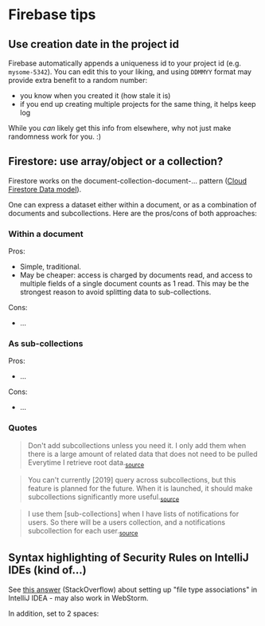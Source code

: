 # Firebase tips


## Use creation date in the project id

Firebase automatically appends a uniqueness id to your project id (e.g. `mysome-5342`). You can edit this to your liking, and using `DDMMYY` format may provide extra benefit to a random number:

- you know when you created it (how stale it is)
- if you end up creating multiple projects for the same thing, it helps keep log

While you *can* likely get this info from elsewhere, why not just make randomness work for you. :)


## Firestore: use array/object or a collection?

Firestore works on the document-collection-document-... pattern ([Cloud Firestore Data model](https://firebase.google.com/docs/firestore/data-model)).

One can express a dataset either within a document, or as a combination of documents and subcollections. Here are the pros/cons of both approaches:

### Within a document

Pros:

- Simple, traditional.
- May be cheaper: access is charged by documents read, and access to multiple fields of a single document counts as 1 read. This may be the strongest reason to avoid splitting data to sub-collections.

Cons:

- ...

### As sub-collections

Pros:
- ...

Cons:
- ...


### Quotes

>Don't add subcollections unless you need it. I only add them when there is a large amount of related data that does not need to be pulled Everytime I retrieve root data.<sub>[source](https://www.reddit.com/r/Firebase/comments/bi45dr/firestore_is_there_any_good_reason_to_use/)</sub>

>You can't currently [2019] query across subcollections, but this feature is planned for the future.  When it is launched, it should make subcollections significantly more useful.<sub>[source](https://www.reddit.com/r/Firebase/comments/bi45dr/firestore_is_there_any_good_reason_to_use/)</sub>


>I use them [sub-collections] when I have lists of notifications for users. So there will be a users collection, and a notifications subcollection for each user.<sub>[source](https://www.reddit.com/r/Firebase/comments/bi45dr/firestore_is_there_any_good_reason_to_use/)</sub>


## Syntax highlighting of Security Rules on IntelliJ IDEs (kind of...)

See [this answer](https://stackoverflow.com/questions/46600491/what-is-the-name-of-the-language-used-for-cloud-firestore-security-rules/60848863#60848863) (StackOverflow) about setting up "file type associations" in IntelliJ IDEA - may also work in WebStorm.

In addition, set to 2 spaces:


